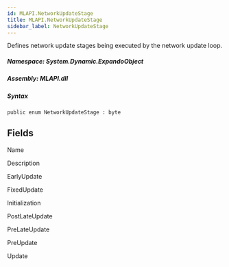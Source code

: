 ```yaml
---  
id: MLAPI.NetworkUpdateStage  
title: MLAPI.NetworkUpdateStage
sidebar_label: NetworkUpdateStage
---
```


<div class="markdown level0 summary">

Defines network update stages being executed by the network update loop.

</div>

<div class="markdown level0 conceptual">

</div>

##### **Namespace**: System.Dynamic.ExpandoObject

##### **Assembly**: MLAPI.dll

##### Syntax

    public enum NetworkUpdateStage : byte

## Fields

Name

Description

EarlyUpdate

FixedUpdate

Initialization

PostLateUpdate

PreLateUpdate

PreUpdate

Update
